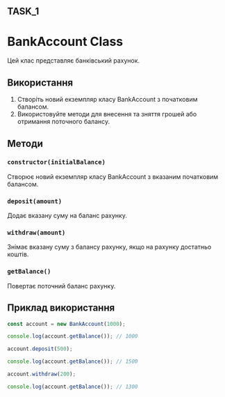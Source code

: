 ## TASK_1

# BankAccount Class

Цей клас представляє банківський рахунок.

## Використання

1. Створіть новий екземпляр класу BankAccount з початковим балансом.
2. Використовуйте методи для внесення та зняття грошей або отримання поточного балансу.

## Методи

### `constructor(initialBalance)`

Створює новий екземпляр класу BankAccount з вказаним початковим балансом.

### `deposit(amount)`

Додає вказану суму на баланс рахунку.

### `withdraw(amount)`

Знімає вказану суму з балансу рахунку, якщо на рахунку достатньо коштів.

### `getBalance()`

Повертає поточний баланс рахунку.

## Приклад використання

```javascript
const account = new BankAccount(1000);

console.log(account.getBalance()); // 1000

account.deposit(500);

console.log(account.getBalance()); // 1500

account.withdraw(200);

console.log(account.getBalance()); // 1300